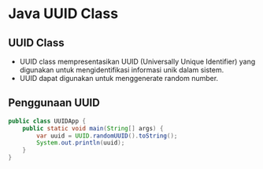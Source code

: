 # Java UUID Class

## UUID Class

- UUID class mempresentasikan UUID (Universally Unique Identifier) yang digunakan untuk mengidentifikasi informasi unik dalam sistem.
- UUID dapat digunakan untuk menggenerate random number.

## Penggunaan UUID

```java
public class UUIDApp {
    public static void main(String[] args) {
        var uuid = UUID.randomUUID().toString();
        System.out.println(uuid);
    }
}
```